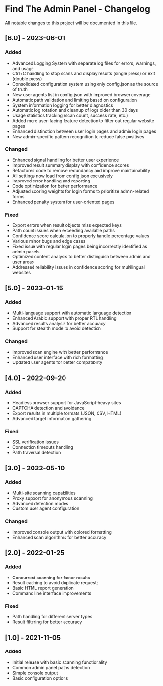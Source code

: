# Find The Admin Panel - Changelog

All notable changes to this project will be documented in this file.

## [6.0] - 2023-06-01

### Added
- Advanced Logging System with separate log files for errors, warnings, and usage
- Ctrl+C handling to stop scans and display results (single press) or exit (double press)
- Consolidated configuration system using only config.json as the source of truth
- New user agents list in config.json with improved browser coverage
- Automatic path validation and limiting based on configuration
- System information logging for better diagnostics
- Automatic log rotation and cleanup of logs older than 30 days
- Usage statistics tracking (scan count, success rate, etc.)
- Added more user-facing feature detection to filter out regular website pages
- Enhanced distinction between user login pages and admin login pages
- New admin-specific pattern recognition to reduce false positives

### Changed
- Enhanced signal handling for better user experience
- Improved result summary display with confidence scores
- Refactored code to remove redundancy and improve maintainability
- All settings now load from config.json exclusively
- Improved error handling and reporting
- Code optimization for better performance
- Adjusted scoring weights for login forms to prioritize admin-related forms
- Enhanced penalty system for user-oriented pages

### Fixed
- Export errors when result objects miss expected keys
- Path count issues when exceeding available paths
- Confidence score calculation to properly handle percentage values
- Various minor bugs and edge cases
- Fixed issue with regular login pages being incorrectly identified as admin 
panels
- Optimized content analysis to better distinguish between admin and user areas
- Addressed reliability issues in confidence scoring for multilingual websites

## [5.0] - 2023-01-15

### Added
- Multi-language support with automatic language detection
- Enhanced Arabic support with proper RTL handling
- Advanced results analysis for better accuracy
- Support for stealth mode to avoid detection

### Changed
- Improved scan engine with better performance
- Enhanced user interface with rich formatting
- Updated user agents for better compatibility

## [4.0] - 2022-09-20

### Added
- Headless browser support for JavaScript-heavy sites
- CAPTCHA detection and avoidance
- Export results in multiple formats (JSON, CSV, HTML)
- Advanced target information gathering

### Fixed
- SSL verification issues
- Connection timeouts handling
- Path traversal detection

## [3.0] - 2022-05-10

### Added
- Multi-site scanning capabilities
- Proxy support for anonymous scanning
- Advanced detection modes
- Custom user agent configuration

### Changed
- Improved console output with colored formatting
- Enhanced scan algorithms for better accuracy

## [2.0] - 2022-01-25

### Added
- Concurrent scanning for faster results
- Result caching to avoid duplicate requests
- Basic HTML report generation
- Command line interface improvements

### Fixed
- Path handling for different server types
- Result filtering for better accuracy

## [1.0] - 2021-11-05

### Added
- Initial release with basic scanning functionality
- Common admin panel paths detection
- Simple console output
- Basic configuration options
